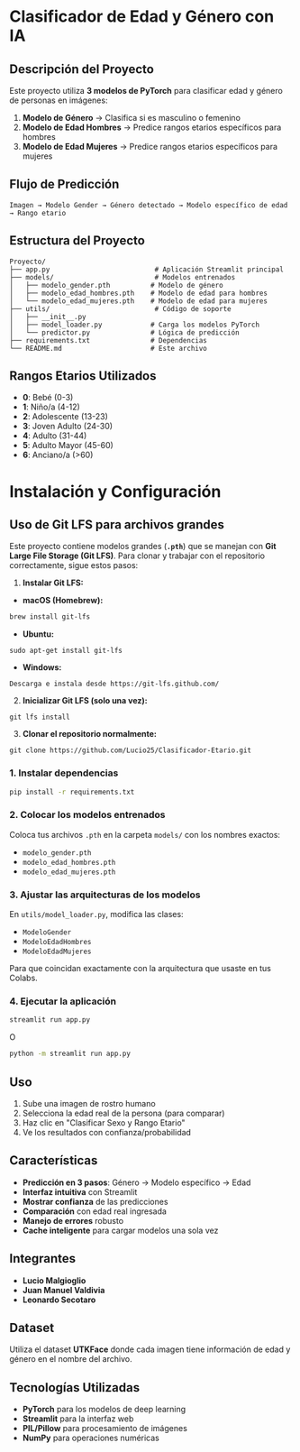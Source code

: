 # Clasificador de Edad y Género con IA

## Descripción del Proyecto

Este proyecto utiliza **3 modelos de PyTorch** para clasificar edad y género de personas en imágenes:

1. **Modelo de Género** → Clasifica si es masculino o femenino
2. **Modelo de Edad Hombres** → Predice rangos etarios específicos para hombres
3. **Modelo de Edad Mujeres** → Predice rangos etarios específicos para mujeres

## Flujo de Predicción

```
Imagen → Modelo Gender → Género detectado → Modelo específico de edad → Rango etario
```

## Estructura del Proyecto

```
Proyecto/
├── app.py                          # Aplicación Streamlit principal
├── models/                         # Modelos entrenados
│   ├── modelo_gender.pth          # Modelo de género
│   ├── modelo_edad_hombres.pth    # Modelo de edad para hombres
│   └── modelo_edad_mujeres.pth    # Modelo de edad para mujeres
├── utils/                          # Código de soporte
│   ├── __init__.py
│   ├── model_loader.py            # Carga los modelos PyTorch
│   └── predictor.py               # Lógica de predicción
├── requirements.txt               # Dependencias
└── README.md                      # Este archivo
```

## Rangos Etarios Utilizados

- **0**: Bebé (0-3)
- **1**: Niño/a (4-12)
- **2**: Adolescente (13-23)
- **3**: Joven Adulto (24-30)
- **4**: Adulto (31-44)
- **5**: Adulto Mayor (45-60)
- **6**: Anciano/a (>60)

# Instalación y Configuración

## Uso de Git LFS para archivos grandes

Este proyecto contiene modelos grandes (**`.pth`**) que se manejan con **Git Large File Storage (Git LFS)**. Para clonar y trabajar con el repositorio correctamente, sigue estos pasos:

1. **Instalar Git LFS:**

- **macOS (Homebrew):**

```bash
brew install git-lfs
```
- **Ubuntu:**

```
sudo apt-get install git-lfs
```

- **Windows:**
```
Descarga e instala desde https://git-lfs.github.com/
```

2. **Inicializar Git LFS (solo una vez):**

```
git lfs install
```

3. **Clonar el repositorio normalmente:**

```
git clone https://github.com/Lucio25/Clasificador-Etario.git
```

### 1. Instalar dependencias
```bash
pip install -r requirements.txt
```

### 2. Colocar los modelos entrenados
Coloca tus archivos `.pth` en la carpeta `models/` con los nombres exactos:
- `modelo_gender.pth`
- `modelo_edad_hombres.pth`
- `modelo_edad_mujeres.pth`

### 3. Ajustar las arquitecturas de los modelos
En `utils/model_loader.py`, modifica las clases:
- `ModeloGender`
- `ModeloEdadHombres`
- `ModeloEdadMujeres`

Para que coincidan exactamente con la arquitectura que usaste en tus Colabs.

### 4. Ejecutar la aplicación
```bash
streamlit run app.py
```
O
```bash
python -m streamlit run app.py
```
## Uso

1. Sube una imagen de rostro humano
2. Selecciona la edad real de la persona (para comparar)
3. Haz clic en "Clasificar Sexo y Rango Etario"
4. Ve los resultados con confianza/probabilidad

## Características

- **Predicción en 3 pasos**: Género → Modelo específico → Edad
- **Interfaz intuitiva** con Streamlit
- **Mostrar confianza** de las predicciones
- **Comparación** con edad real ingresada
- **Manejo de errores** robusto
- **Cache inteligente** para cargar modelos una sola vez

## Integrantes

- **Lucio Malgioglio**
- **Juan Manuel Valdivia**
- **Leonardo Secotaro**

## Dataset

Utiliza el dataset **UTKFace** donde cada imagen tiene información de edad y género en el nombre del archivo.

## Tecnologías Utilizadas

- **PyTorch** para los modelos de deep learning
- **Streamlit** para la interfaz web
- **PIL/Pillow** para procesamiento de imágenes
- **NumPy** para operaciones numéricas
